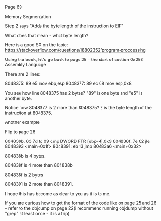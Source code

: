 Page 69

Memory Segmentation

Step 2 says "Adds the byte length of the instruction to EIP"

What does that mean - what byte length?

Here is a good SO on the topic: https://stackoverflow.com/questions/18802352/program-proccessing

Using the book, let's go back to page 25 - the start of section 0x253 Assembly Language

There are 2 lines:

8048375: 89 e5      mov   ebp,esp
8048377: 89 ec 08   mov   esp,0x8

You see how line 8048375 has 2 bytes? "89" is one byte and "e5" is another byte.

Notice how 8048377 is 2 more than 8048375? 2 is the byte length of the instruction at 8048375.

Another example:

Flip to page 26

804838b:    83 7d fc 09     cmp   DWORD PTR [ebp-4],0x9
804838f:    7e 02           jle   8048393 <main+0x1f>
8048391:    eb 13           jmp   80483a6 <main+0x32>

804838b is 4 bytes.

804838f is 4 more than 804838b

804838f is 2 bytes

8048391 is 2 more than 8048391.

I hope this has become as clear to you as it is to me.

If you are curious how to get the format of the code like on page 25 and 26 - refer to the objdump on page 22(i recommend running objdump without "grep" at least once - it is a trip)
